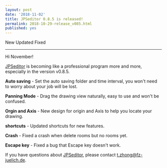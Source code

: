 ```yaml
---
layout: post
date: '2018-11-02'
title: JPSeditor 0.8.5 is released!
permalink: 2018-10-29-release_v085.html
published: yes
---
```


<link rel="stylesheet" href="https://use.fontawesome.com/releases/v5.3.1/css/all.css" integrity="sha384-mzrmE5qonljUremFsqc01SB46JvROS7bZs3IO2EmfFsd15uHvIt+Y8vEf7N7fWAU" crossorigin="anonymous">

<i class="far fa-plus-square"></i> New 
<i class="far fa-caret-square-up"></i> Updated
<i class="far fa-check-square"></i> Fixed

----

Hi November!

[JPSeditor](http://www.jupedsim.org/jpseditor/) is becoming like a professional program more and more, especially in the version v0.8.5.

<i class="far fa-plus-square"></i> **Auto saving** - Set the auto saving folder and time interval, you won't need to worry about your job will be lost.

<i class="far fa-plus-square"></i> **Panning Mode** - Drag the drawing view naturally, easy to use and won't be confused.

<i class="far fa-caret-square-up"></i> **Orgin and Axis** - New design for origin and Axis to help you locate your drawing.

<i class="far fa-caret-square-up"></i> **shortcuts** - Updated shortcuts for new features.

<i class="far fa-check-square"></i> **Crash** - Fixed a crash when delete rooms but no rooms yet.

<i class="far fa-check-square"></i> **Escape key** - Fixed a bug that Escape key doesn't work.


If you have questions about [JPSeditor](http://www.jupedsim.org/jpseditor/), please contact <t.zhong@fz-juelich.de>.
